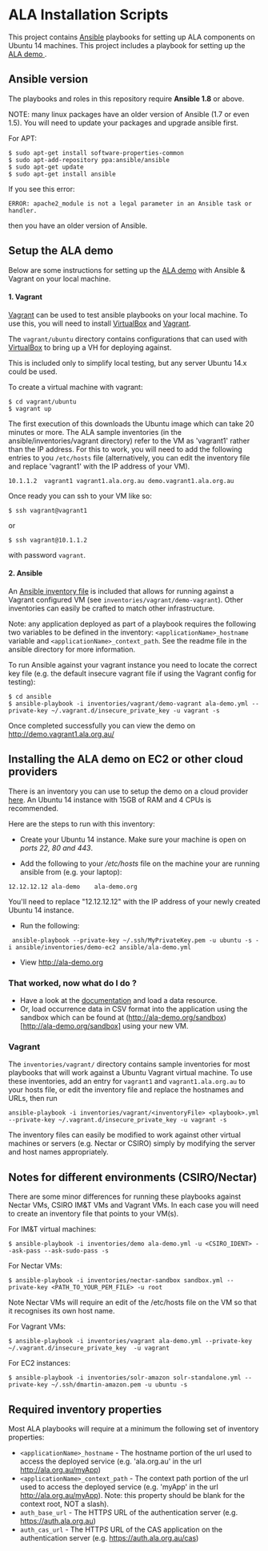 # ALA Installation Scripts
This project contains [Ansible](http://www.ansible.com/) playbooks for setting up ALA components on Ubuntu 14 machines.
This project includes a playbook for setting up the [ALA demo ](http://ala-demo.gbif.org).

## Ansible version

The playbooks and roles in this repository require <strong>Ansible 1.8</strong> or above.

NOTE: many linux packages have an older version of Ansible (1.7 or even 1.5). You will need to update your packages and upgrade ansible first.

For APT:
```
$ sudo apt-get install software-properties-common
$ sudo apt-add-repository ppa:ansible/ansible
$ sudo apt-get update
$ sudo apt-get install ansible
```


If you see this error:
```
ERROR: apache2_module is not a legal parameter in an Ansible task or handler.
```
then you have an older version of Ansible.

## Setup the ALA demo

Below are some instructions for setting up the [ALA demo](http://ala-demo.gbif.org) with Ansible & Vagrant on your local machine.

#### 1. Vagrant
[Vagrant](http://www.vagrantup.com) can be used to test ansible playbooks on your local machine. To use this, you will need to install
[VirtualBox](https://www.virtualbox.org) and [Vagrant](http://www.vagrantup.com).

The ```vagrant/ubuntu``` directory contains configurations that can used with [VirtualBox](https://www.virtualbox.org/) to bring up a VH for deploying against.  

This is included only to simplify local testing, but any server Ubuntu 14.x could be used.  

To create a virtual machine with vagrant:

```
$ cd vagrant/ubuntu
$ vagrant up
```

The first execution of this downloads the Ubuntu image which can take 20 minutes or more. The ALA sample inventories (in the ansible/inventories/vagrant directory) refer to the VM as 'vagrant1' rather than the IP address. For this to work, you will need to add the following entries to you ```/etc/hosts``` file (alternatively, you can edit the inventory file and replace 'vagrant1' with the IP address of your VM).
```
10.1.1.2  vagrant1 vagrant1.ala.org.au demo.vagrant1.ala.org.au
```

Once ready you can ssh to your VM like so:

```
$ ssh vagrant@vagrant1
```
or 
```
$ ssh vagrant@10.1.1.2
```

with password ```vagrant```.

#### 2. Ansible

An [Ansible inventory file](http://docs.ansible.com/intro_inventory.html) is included that allows for running against a Vagrant configured VM (see ```inventories/vagrant/demo-vagrant```). Other inventories can easily be crafted to match other infrastructure.  

Note: any application deployed as part of a playbook requires the following two variables to be defined in the inventory: ```<applicationName>_hostname``` variable and ```<applicationName>_context_path```. See the readme file in the ansible directory for more information.

To run Ansible against your vagrant instance you need to locate the correct key file (e.g. the default insecure vagrant file if using the Vagrant config for testing):

```
$ cd ansible
$ ansible-playbook -i inventories/vagrant/demo-vagrant ala-demo.yml --private-key ~/.vagrant.d/insecure_private_key -u vagrant -s
```

Once completed successfully you can view the demo on http://demo.vagrant1.ala.org.au/ 

## Installing the ALA demo on EC2 or other cloud providers

There is an inventory you can use to setup the demo on a cloud provider [here](ansible/inventories/demo-ec2).
An Ubuntu 14 instance with 15GB of RAM and 4 CPUs is recommended.

Here are the steps to run with this inventory:

 *  Create your Ubuntu 14 instance. Make sure your machine is open on *ports 22, 80 and 443*. 

 *  Add the following to your */etc/hosts* file on the machine your are running ansible from (e.g. your laptop):
```
12.12.12.12	ala-demo	ala-demo.org 
```
You'll need to replace "12.12.12.12" with the IP address of your newly created Ubuntu 14 instance.

 * Run the following:
  ```
   ansible-playbook --private-key ~/.ssh/MyPrivateKey.pem -u ubuntu -s -i ansible/inventories/demo-ec2 ansible/ala-demo.yml
  ```
 * View http://ala-demo.org
 
### That worked, now what do I do ?
 * Have a look at the [documentation](https://github.com/AtlasOfLivingAustralia/documentation/wiki/First-data-resource) and load a data resource.
 * Or, load occurrence data in CSV format into the application using the sandbox which can be found at (http://ala-demo.org/sandbox)[http://ala-demo.org/sandbox] using your new VM.
 

### Vagrant

The ```inventories/vagrant/``` directory contains sample inventories for most playbooks that will work against a Ubuntu Vagrant virtual machine. To use these inventories, add an entry for ```vagrant1``` and ```vagrant1.ala.org.au``` to your hosts file, or edit the inventory file and replace the hostnames and URLs, then run

```
ansible-playbook -i inventories/vagrant/<inventoryFile> <playbook>.yml --private-key ~/.vagrant.d/insecure_private_key -u vagrant -s
```

The inventory files can easily be modified to work against other virtual machines or servers (e.g. Nectar or CSIRO) simply by modifying the server and host names appropriately.

## Notes for different environments (CSIRO/Nectar)

There are some minor differences for running these playbooks against Nectar VMs, CSIRO IM&T VMs and Vagrant VMs.
In each case you will need to create an inventory file that points to your VM(s).


For IM&T virtual machines:
```
$ ansible-playbook -i inventories/demo ala-demo.yml -u <CSIRO_IDENT> --ask-pass --ask-sudo-pass -s
```

For Nectar VMs:
```
$ ansible-playbook -i inventories/nectar-sandbox sandbox.yml --private-key <PATH_TO_YOUR_PEM_FILE> -u root
```
Note Nectar VMs will require an edit of the /etc/hosts file on the VM so that it recognises its own host name.

For Vagrant VMs:
```
$ ansible-playbook -i inventories/vagrant ala-demo.yml --private-key ~/.vagrant.d/insecure_private_key  -u vagrant
```

For EC2 instances:
```
$ ansible-playbook -i inventories/solr-amazon solr-standalone.yml --private-key ~/.ssh/dmartin-amazon.pem -u ubuntu -s
```

## Required inventory properties
Most ALA playbooks will require at a minimum the following set of inventory properties:

* ```<applicationName>_hostname``` - The hostname portion of the url used to access the deployed service (e.g. 'ala.org.au' in the url http://ala.org.au/myApp)
* ```<applicationName>_context_path``` - The context path portion of the url used to access the deployed service (e.g. 'myApp' in the url http://ala.org.au/myApp). Note: this property should be blank for the context root, NOT a slash).
* ```auth_base_url``` - The HTTP*S* URL of the authentication server (e.g. https://auth.ala.org.au)
* ```auth_cas_url``` - The HTTP*S* URL of the CAS application on the authentication server (e.g. https://auth.ala.org.au/cas)
